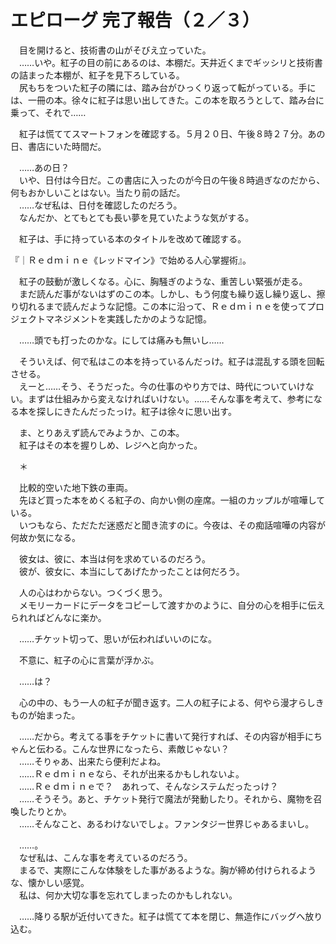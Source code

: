 # エピローグ 完了報告（２／３）

　目を開けると、技術書の山がそびえ立っていた。  
　……いや。紅子の目の前にあるのは、本棚だ。天井近くまでギッシリと技術書の詰まった本棚が、紅子を見下ろしている。  
　尻もちをついた紅子の隣には、踏み台がひっくり返って転がっている。手には、一冊の本。徐々に紅子は思い出してきた。この本を取ろうとして、踏み台に乗って、それで……

　紅子は慌ててスマートフォンを確認する。５月２０日、午後８時２７分。あの日、書店にいた時間だ。

　……あの日？  
　いや、日付は今日だ。この書店に入ったのが今日の午後８時過ぎなのだから、何もおかしいことはない。当たり前の話だ。  
　……なぜ私は、日付を確認したのだろう。  
　なんだか、とてもとても長い夢を見ていたような気がする。

　紅子は、手に持っている本のタイトルを改めて確認する。

『｜Ｒｅｄｍｉｎｅ《レッドマイン》で始める人心掌握術』。

　紅子の鼓動が激しくなる。心に、胸騒ぎのような、重苦しい緊張が走る。  
　まだ読んだ事がないはずのこの本。しかし、もう何度も繰り返し繰り返し、擦り切れるまで読んだような記憶。この本に沿って、Ｒｅｄｍｉｎｅを使ってプロジェクトマネジメントを実践したかのような記憶。

　……頭でも打ったのかな。にしては痛みも無いし……

　そういえば、何で私はこの本を持っているんだっけ。紅子は混乱する頭を回転させる。  
　えーと……そう、そうだった。今の仕事のやり方では、時代についていけない。まずは仕組みから変えなければいけない。……そんな事を考えて、参考になる本を探しにきたんだったっけ。紅子は徐々に思い出す。

　ま、とりあえず読んでみようか、この本。  
　紅子はその本を握りしめ、レジへと向かった。

　＊

　比較的空いた地下鉄の車両。  
　先ほど買った本をめくる紅子の、向かい側の座席。一組のカップルが喧嘩している。  
　いつもなら、ただただ迷惑だと聞き流すのに。今夜は、その痴話喧嘩の内容が何故か気になる。

　彼女は、彼に、本当は何を求めているのだろう。  
　彼が、彼女に、本当にしてあげたかったことは何だろう。

　人の心はわからない。つくづく思う。  
　メモリーカードにデータをコピーして渡すかのように、自分の心を相手に伝えられればどんなに楽か。

　……チケット切って、思いが伝わればいいのにな。

　不意に、紅子の心に言葉が浮かぶ。

　……は？

　心の中の、もう一人の紅子が聞き返す。二人の紅子による、何やら漫才らしきものが始まった。

　……だから。考えてる事をチケットに書いて発行すれば、その内容が相手にちゃんと伝わる。こんな世界になったら、素敵じゃない？  
　……そりゃあ、出来たら便利だよね。  
　……Ｒｅｄｍｉｎｅなら、それが出来るかもしれないよ。  
　……Ｒｅｄｍｉｎｅで？　あれって、そんなシステムだったっけ？  
　……そうそう。あと、チケット発行で魔法が発動したり。それから、魔物を召喚したりとか。  
　……そんなこと、あるわけないでしょ。ファンタジー世界じゃあるまいし。

　……。  
　なぜ私は、こんな事を考えているのだろう。  
　まるで、実際にこんな体験をした事があるような。胸が締め付けられるような、懐かしい感覚。  
　私は、何か大切な事を忘れてしまったのかもしれない。

　……降りる駅が近付いてきた。紅子は慌てて本を閉じ、無造作にバッグへ放り込む。
